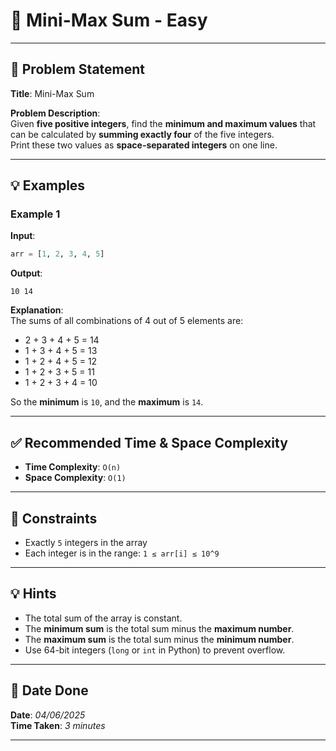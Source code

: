 # 🧮 Mini-Max Sum - Easy

---

## 📌 Problem Statement

**Title**: Mini-Max Sum

**Problem Description**:  
Given **five positive integers**, find the **minimum and maximum values** that can be calculated by **summing exactly four** of the five integers.  
Print these two values as **space-separated integers** on one line.

---

## 💡 Examples

### Example 1  
**Input**:
```python
arr = [1, 2, 3, 4, 5]
```

**Output**:
```text
10 14
```

**Explanation**:  
The sums of all combinations of 4 out of 5 elements are:
- 2 + 3 + 4 + 5 = 14  
- 1 + 3 + 4 + 5 = 13  
- 1 + 2 + 4 + 5 = 12  
- 1 + 2 + 3 + 5 = 11  
- 1 + 2 + 3 + 4 = 10  

So the **minimum** is `10`, and the **maximum** is `14`.

---

## ✅ Recommended Time & Space Complexity

- **Time Complexity**: `O(n)`  
- **Space Complexity**: `O(1)`

---

## 📎 Constraints

- Exactly `5` integers in the array  
- Each integer is in the range: `1 ≤ arr[i] ≤ 10^9`

---

## 💡 Hints

- The total sum of the array is constant.
- The **minimum sum** is the total sum minus the **maximum number**.
- The **maximum sum** is the total sum minus the **minimum number**.
- Use 64-bit integers (`long` or `int` in Python) to prevent overflow.

---

## 📅 Date Done

**Date**: *04/06/2025*  
**Time Taken**: *3 minutes*

---
